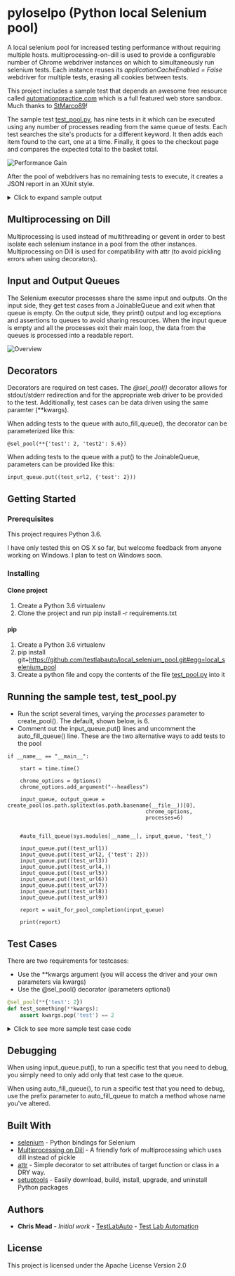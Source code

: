 # pyloselpo (Python local Selenium pool)



A local selenium pool for increased testing performance without requiring multiple hosts.    multiprocessing-on-dill is used to provide a configurable number of Chrome webdriver instances on which to simultaneously run selenium tests.   Each instance reuses its _applicationCacheEnabled = False_ webdriver for multiple tests, erasing all cookies between tests.

This project includes a sample test that depends an awesome free resource called [automationpractice.com](http://automationpractice.com/index.php) which is a full featured web store sandbox.  Much thanks to [StMarco89](https://github.com/StMarco89/automationpractice.com)!  

The sample test [test_pool.py](https://github.com/testlabauto/local_selenium_pool/blob/master/test_pool.py), has nine tests in it which can be executed using any number of processes reading from the same queue of tests.  Each test searches the site's products for a different keyword.  It then adds each item found to the cart, one at a time.  Finally, it goes to the checkout page and compares the expected total to the basket total.

![Performance Gain](https://github.com/testlabauto/local_selenium_pool/blob/master/images/pyloselpo_perf.png)

After the pool of webdrivers has no remaining tests to execute, it creates a JSON report in an XUnit style. 

<details>
  <summary>Click to expand sample output</summary>
  <p>
<!-- the above p cannot start right at the beginning of the line and is mandatory for everything else to work -->

```python
{
    "tests": 9,
    "passed": 7,
    "errors": 1,
    "failed": 1,
    "testcase": [
        [
            {
                "function": "test_url1",
                "process_id": 47455,
                "stdout": "[2018-06-22 13:03:41] Starting test_url1\n[2018-06-22 13:04:17] dress 7\n[2018-06-22 13:04:17] Finished test_url1",
                "passed": false,
                "time": "2018-06-22 13:03:41",
                "duration": "36.0",
                "assertion": "[2018-06-22 13:04:17] msg 1\n[2018-06-22 13:04:17] Traceback (most recent call last):\n[2018-06-22 13:04:17]   File \"/Users/cmead/local_selenium_pool/pyloselpo/selenium_worker.py\", line 92, in execute_job\n[2018-06-22 13:04:17]     output_queue=self.stdout_queue)\n[2018-06-22 13:04:17]   File \"/Users/cmead/local_selenium_pool/pyloselpo/decorator.py\", line 26, in decorated_function\n[2018-06-22 13:04:17]     f(**merged)\n[2018-06-22 13:04:17]   File \"/Users/cmead/local_selenium_pool/test_pool.py\", line 85, in test_url1\n[2018-06-22 13:04:17]     assert n == 6, \"msg 1\" # wrong on purpose\n[2018-06-22 13:04:17] AssertionError: msg 1\n"
            },
            {
                "function": "test_url3",
                "process_id": 47454,
                "stdout": "[2018-06-22 13:03:41] Starting test_url3\n[2018-06-22 13:03:59] blouse 1\n[2018-06-22 13:04:01] blouse $29.00\n[2018-06-22 13:04:01] Finished test_url3",
                "passed": true,
                "time": "2018-06-22 13:03:41",
                "duration": "20.0"
            },
            {
                "function": "test_url8",
                "process_id": 47454,
                "stdout": "[2018-06-22 13:04:01] Starting test_url8\n[2018-06-22 13:04:17] straps 2\n[2018-06-22 13:04:20] straps $47.38\n[2018-06-22 13:04:20] Finished test_url8",
                "passed": true,
                "time": "2018-06-22 13:04:01",
                "duration": "19.0"
            },
            {
                "function": "test_url6",
                "process_id": 47452,
                "stdout": "[2018-06-22 13:03:41] Starting test_url6\n[2018-06-22 13:03:56] popular 0\n[2018-06-22 13:03:56] Finished test_url6",
                "passed": true,
                "time": "2018-06-22 13:03:41",
                "duration": "15.0"
            },
            {
                "function": "test_url7",
                "process_id": 47452,
                "stdout": "[2018-06-22 13:03:56] Starting test_url7\n[2018-06-22 13:04:09] faded 1\n[2018-06-22 13:04:11] faded $18.51\n[2018-06-22 13:04:11] Finished test_url7",
                "passed": false,
                "time": "2018-06-22 13:03:56",
                "duration": "15.0",
                "error": "[2018-06-22 13:04:11] division by zero\n[2018-06-22 13:04:11] Traceback (most recent call last):\n[2018-06-22 13:04:11]   File \"/Users/cmead/local_selenium_pool/pyloselpo/selenium_worker.py\", line 92, in execute_job\n[2018-06-22 13:04:11]     output_queue=self.stdout_queue)\n[2018-06-22 13:04:11]   File \"/Users/cmead/local_selenium_pool/pyloselpo/decorator.py\", line 26, in decorated_function\n[2018-06-22 13:04:11]     f(**merged)\n[2018-06-22 13:04:11]   File \"/Users/cmead/local_selenium_pool/test_pool.py\", line 154, in test_url7\n[2018-06-22 13:04:11]     print(1/0)\n[2018-06-22 13:04:11] ZeroDivisionError: division by zero\n"
            },
            {
                "function": "test_url2(test=2)",
                "process_id": 47461,
                "stdout": "[2018-06-22 13:03:41] Starting test_url2(test=2)\n[2018-06-22 13:04:05] chiffon 2\n[2018-06-22 13:04:07] chiffon $48.90\n[2018-06-22 13:04:07] Finished test_url2",
                "passed": true,
                "time": "2018-06-22 13:03:41",
                "duration": "26.0"
            },
            {
                "function": "test_url9",
                "process_id": 47461,
                "stdout": "[2018-06-22 13:04:07] Starting test_url9\n[2018-06-22 13:04:17] evening 1\n[2018-06-22 13:04:20] evening $52.99\n[2018-06-22 13:04:20] Finished test_url9",
                "passed": true,
                "time": "2018-06-22 13:04:07",
                "duration": "13.0"
            },
            {
                "function": "test_url4",
                "process_id": 47453,
                "stdout": "[2018-06-22 13:03:42] Starting test_url4\n[2018-06-22 13:04:15] printed 5\n[2018-06-22 13:04:18] printed $154.87\n[2018-06-22 13:04:18] Finished test_url4",
                "passed": true,
                "time": "2018-06-22 13:03:42",
                "duration": "36.0"
            },
            {
                "function": "test_url5",
                "process_id": 47459,
                "stdout": "[2018-06-22 13:03:42] Starting test_url5\n[2018-06-22 13:04:13] summer 4\n[2018-06-22 13:04:15] summer $94.39\n[2018-06-22 13:04:15] Finished test_url5",
                "passed": true,
                "time": "2018-06-22 13:03:42",
                "duration": "33.0"
            }
        ]
    ],
    "host": "ChristophersMacmini.longmontcolorado.gov",
    "duration": 41.14260005950928,
    "name": "test_pool",
    "time": "2018-06-22 13:04:20"
}
```
</p></details>


## Multiprocessing on Dill

Multiprocessing is used instead of multithreading or gevent in order to best isolate each selenium instance in a pool from the other instances.  Multiprocessing on Dill is used for compatibility with attr (to avoid pickling errors when using decorators).

## Input and Output Queues

The Selenium executor processes share the same input and outputs.  On the input side, they get test cases from a JoinableQueue and exit when that queue is empty.  On the output side, they print() output and log exceptions and assertions to queues to avoid sharing resources.  When the input queue is empty and all the processes exit their main loop, the data from the queues is processed into a readable report.

![Overview](https://github.com/testlabauto/local_selenium_pool/blob/master/images/pyloselpo.png)

## Decorators
Decorators are required on test cases.  The _@sel_pool()_ decorator allows for stdout/stderr redirection and for the appropriate web driver to be provided to the test.  Additionally, test cases can be data driven using the same paramter (**kwargs).

When adding tests to the queue with auto_fill_queue(), the decorator can be parameterized like this:  

    @sel_pool(**{'test': 2, 'test2': 5.6})

When adding tests to the queue with a put() to the JoinableQueue, parameters can be provided like this: 

    input_queue.put((test_url2, {'test': 2}))

## Getting Started

### Prerequisites
This project requires Python 3.6.  

I have only tested this on OS X so far, but welcome feedback from anyone working on Windows.  I plan to test on Windows soon.

### Installing
#### Clone project

1) Create a Python 3.6 virtualenv
2) Clone the project and run pip install -r requirements.txt 

#### pip
1) Create a Python 3.6 virtualenv
2) pip install git+https://github.com/testlabauto/local_selenium_pool.git#egg=local_selenium_pool
3) Create a python file and copy the contents of the file  [test_pool.py](https://github.com/testlabauto/local_selenium_pool/blob/master/test_pool.py) into it


## Running the sample test, test_pool.py
* Run the script several times, varying the _processes_ parameter to create_pool().  The default, shown below, is 6.
* Comment out the input_queue.put() lines and uncomment the auto_fill_queue() line.  These are the two alternative ways to add tests to the pool

```
if __name__ == "__main__":

    start = time.time()

    chrome_options = Options()
    chrome_options.add_argument("--headless")

    input_queue, output_queue = create_pool(os.path.splitext(os.path.basename(__file__))[0],
                                            chrome_options,
                                            processes=6)


    #auto_fill_queue(sys.modules[__name__], input_queue, 'test_')

    input_queue.put((test_url1))
    input_queue.put((test_url2, {'test': 2}))
    input_queue.put((test_url3))
    input_queue.put((test_url4,))
    input_queue.put((test_url5))
    input_queue.put((test_url6))
    input_queue.put((test_url7))
    input_queue.put((test_url8))
    input_queue.put((test_url9))

    report = wait_for_pool_completion(input_queue)

    print(report)
```

## Test Cases

There are two requirements for testcases:
* Use the **kwargs argument (you will access the driver and your own parameters via kwargs)
* Use the @sel_pool() decorator (parameters optional)
```python
@sel_pool(**{'test': 2})
def test_something(**kwargs):
    assert kwargs.pop('test') == 2
```

<details>
  <summary>Click to see more sample test case code</summary>
  <p>
<!-- the above p cannot start right at the beginning of the line and is mandatory for everything else to work -->

```python

def body(driver, subject):
    driver.get("http://automationpractice.com/")
    time.sleep(1)
    input_element = driver.find_element_by_name("search_query")
    input_element.send_keys(subject)
    input_element.submit()

    pic = 'product-image-container'
    time.sleep(2)

    image_containers = driver.find_elements_by_class_name(pic)
    images = []
    for container in image_containers:
        images.extend(container.find_elements_by_class_name('replace-2x'))

    counter = 0
    cart_added = 0
    for image in images:

        hover = ActionChains(driver).move_to_element(image)
        hover.perform()

        add_to_cart = 'ajax_add_to_cart_button'
        time.sleep(2)

        add_to_cart = driver.find_elements(By.CLASS_NAME, add_to_cart)[counter]
        counter += 1
        try:
            add_to_cart.click()

            continue_shopping = 'continue'

            WebDriverWait(driver, 10).until(
                EC.visibility_of_element_located((By.CLASS_NAME, continue_shopping)))

            continue_button = driver.find_element(By.CLASS_NAME, continue_shopping)

            continue_button.click()
            cart_added += 1
        except Exception as e:
            print(e)

    return cart_added


def body2(driver):
    cart_block = driver.find_elements_by_xpath('//*[@title="View my shopping cart"]')[0]

    hover = ActionChains(driver).move_to_element(cart_block)
    hover.perform()

    boc = 'button_order_cart'
    WebDriverWait(driver, 10).until(
        EC.visibility_of_element_located((By.ID, boc)))

    button_order_cart = driver.find_element(By.ID, boc)
    button_order_cart.click()

    total = 'total_price'
    WebDriverWait(driver, 10).until(
        EC.visibility_of_element_located((By.ID, total)))

    price = driver.find_element(By.ID, total)
    return price.text


@sel_pool()
def test_url1(**kwargs):
    driver = kwargs.pop('driver')
    n = body(driver, "dress")
    print('dress {}'.format(n))
    #assert n == 7
    assert n == 6, "msg 1" # wrong on purpose
    m = body2(driver)
    print('dress {}'.format(m))
    #assert '$198.38' == m
    assert '$197.38' == m, 'found {}'.format(m) # wrong on purpose


@sel_pool()
def test_url2(**kwargs):
    assert kwargs.pop('test') == 2
    driver = kwargs.pop('driver')
    n = body(driver, "chiffon")
    print('chiffon {}'.format(n))
    assert n == 2
    m = body2(driver)
    print('chiffon {}'.format(m))
    assert '$48.90' == m, 'found {}'.format(m)
```
</p></details>

## Debugging

When using input_queue.put(), to run a specific test that you need to debug, you simply need to only add only that test case to the queue.

When using auto_fill_queue(), to run a specific test that you need to debug, use the prefix parameter to auto_fill_queue to match a method whose name you've altered.  
## Built With

* [selenium](https://pypi.org/project/selenium/) - Python bindings for Selenium
* [Multiprocessing on Dill](https://pypi.org/project/multiprocessing_on_dill/) - A friendly fork of multiprocessing which uses dill instead of pickle
* [attr](https://pypi.org/project/attr/) - Simple decorator to set attributes of target function or class in a DRY way.
* [setuptools](https://pypi.org/project/setuptools/) - Easily download, build, install, upgrade, and uninstall Python packages


## Authors

* **Chris Mead** - *Initial work* - [TestLabAuto](https://github.com/testlabauto) - [Test Lab Automation](https://testlabauto.com/)


## License

This project is licensed under the Apache License Version 2.0

